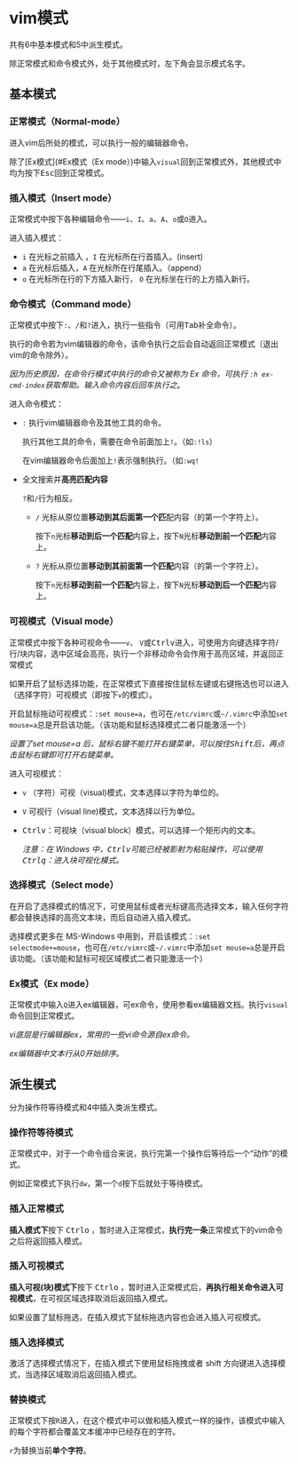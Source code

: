 # vim模式

共有6中基本模式和5中派生模式。

除正常模式和命令模式外，处于其他模式时，左下角会显示模式名字。

## 基本模式

### 正常模式（Normal-mode）

进入vim后所处的模式，可以执行一般的编辑器命令。

除了[Ex模式](#Ex模式（Ex mode）)中输入`visual`回到正常模式外，其他模式中均为按下<kbd>Esc</kbd>回到正常模式。

### 插入模式（Insert mode）

正常模式中按下各种编辑命令——`i`、`I`、`a`、`A`、`o`或`O`进入。

进入插入模式：

- `i`  在光标之前插入 ，`I`  在光标所在行首插入。(insert)
- `a`  在光标后插入，`A`  在光标所在行尾插入。（append）
- `o`  在光标所在行的下方插入新行， `O`  在光标坐在行的上方插入新行。

### 命令模式（Command mode）

正常模式中按下`:`、`/`和`?`进入，执行一些指令（可用<kbd>Tab</kbd>补全命令）。

执行的命令若为vim编辑器的命令，该命令执行之后会自动返回正常模式（退出vim的命令除外）。

*因为历史原因，在命令行模式中执行的命令又被称为 Ex 命令，可执行 `:h ex-cmd-index`获取帮助。输入命令内容后回车执行之*。

进入命令模式：

- `:`   执行vim编辑器命令及其他工具的命令。

  执行其他工具的命令，需要在命令前面加上`!`。（如`:!ls`）

  在vim编辑器命令后面加上`!`表示强制执行。（如`:wq!`

- 全文搜索并**高亮匹配内容**

  `?`和`/`行为相反。

  - `/`   光标从原位置**移动到其后面第一个匹**配内容（的第一个字符上）。

    按下`n`光标**移动到后一个匹配**内容上，按下`N`光标**移动到前一个匹配**内容上。

  - `?`   光标从原位置**移动到其前面第一个匹配**内容（的第一个字符上）。

    按下`n`光标**移动到前一个匹配**内容上，按下`N`光标**移动到后一个匹配**内容上。

### 可视模式（Visual mode）

正常模式中按下各种可视命令——`v`、 `V`或<kbd>Ctrl</kbd><kbd>v</kbd>进入，可使用方向键选择字符/行/块内容，选中区域会高亮，执行一个非移动命令会作用于高亮区域，并返回正常模式

如果开启了鼠标选择功能，在正常模式下直接按住鼠标左键或右键拖选也可以进入（选择字符）可视模式（即按下`v`的模式）。

开启鼠标拖动可视模式：`:set mouse=a`，也可在`/etc/vimrc`或`~/.vimrc`中添加`set mouse=a`总是开启该功能。（该功能和鼠标选择模式二者只能激活一个）

*设置了set mouse=a 后，鼠标右键不能打开右键菜单，可以按住<kbd>Shift</kbd>后，再点击鼠标右键即可打开右键菜单。*

进入可视模式：

- `v`  （字符）可视（visual)模式，文本选择以字符为单位的。

- `V`  可视行（visual line)模式，文本选择以行为单位。

- <kbd>Ctrl</kbd><kbd>v</kbd>：可视块（visual block）模式，可以选择一个矩形内的文本。

  *注意：在 Windows 中，<kbd>Ctrl</kbd><kbd>v</kbd>可能已经被影射为粘贴操作，可以使用<kbd>Ctrl</kbd><kbd>q</kbd>：进入块可视化模式。*

### 选择模式（Select mode）

在开启了选择模式的情况下，可使用鼠标或者光标键高亮选择文本，输入任何字符都会替换选择的高亮文本块，而后自动进入插入模式。

选择模式更多在 MS-Windows 中用到，开启该模式：`:set selectmode+=mouse`，也可在`/etc/vimrc`或`~/.vimrc`中添加`set mouse=a`总是开启该功能。（该功能和鼠标可视区域模式二者只能激活一个）

### Ex模式（Ex mode）

正常模式中输入`Q`进入ex编辑器，可ex命令，使用参看ex编辑器文档。执行`visual`命令回到正常模式。

*vi底层是行编辑器ex，常用的一些vi命令源自ex命令。*

*ex编辑器中文本行从0开始排序。*

## 派生模式

分为操作符等待模式和4中插入类派生模式。

### 操作符等待模式

正常模式中，对于一个命令组合来说，执行完第一个操作后等待后一个“动作”的模式。

例如正常模式下执行`dw`，第一个`d`按下后就处于等待模式。

### 插入正常模式

**插入模式下**按下 <kbd>Ctrl</kbd><kbd>o</kbd> ，暂时进入正常模式，**执行完一条**正常模式下的vim命令之后将返回插入模式。

### 插入可视模式

**插入可视(块)模式下**按下 <kbd>Ctrl</kbd><kbd>o</kbd> ，暂时进入正常模式后，**再执行相关命令进入可视模式**，在可视区域选择取消后返回插入模式。

如果设置了鼠标拖选，在插入模式下鼠标拖选内容也会进入插入可视模式。

### 插入选择模式

激活了选择模式情况下，在插入模式下使用鼠标拖拽或者 shift 方向键进入选择模式，当选择区域取消后返回插入模式。

### 替换模式

正常模式下按`R`进入，在这个模式中可以做和插入模式一样的操作，该模式中输入的每个字符都会覆盖文本缓冲中已经存在的字符。

`r`为替换当前**单个字符**。
